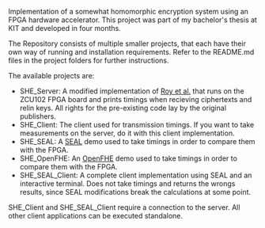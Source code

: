 Implementation of a somewhat homomorphic encryption system using an FPGA hardware accelerator.
This project was part of my bachelor's thesis at KIT and developed in four months.

The Repository consists of multiple smaller projects, that each have their own way of running and installation requirements.
Refer to the README.md files in the project folders for further instructions.

The available projects are:
- SHE_Server: A modified implementation of [Roy et al.](https://github.com/KULeuven-COSIC/HEAT/tree/master) that runs on the ZCU102 FPGA board and prints timings when recieving ciphertexts and relin keys. All rights for the pre-existing code lay by the original publishers.
- SHE_Client: The client used for transmission timings. If you want to take measurements on the server, do it with this client implementation.
- SHE_SEAL: A [SEAL](https://github.com/microsoft/SEAL) demo used to take timings in order to compare them with the FPGA.
- SHE_OpenFHE: An [OpenFHE](https://github.com/openfheorg/openfhe-development) demo used to take timings in order to compare them with the FPGA.
- SHE_SEAL_Client: A complete client implementation using SEAL and an interactive terminal. Does not take timings and returns the wrongs results, since SEAL modifications break the calculations at some point.

SHE_Client and SHE_SEAL_Client require a connection to the server. All other client applications can be executed standalone.
